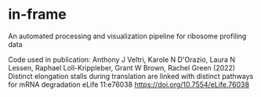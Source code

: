 # in-frame
An automated processing and visualization pipeline for ribosome profiling data

Code used in publication: 
Anthony J Veltri, Karole N D'Orazio, Laura N Lessen, Raphael Loll-Krippleber, Grant W Brown, Rachel Green (2022) Distinct elongation stalls during translation are linked with distinct pathways for mRNA degradation eLife 11:e76038
https://doi.org/10.7554/eLife.76038
